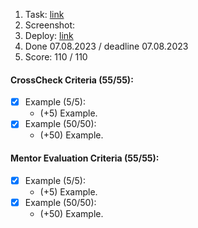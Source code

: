 1. Task: [link](https://github.com/rolling-scopes-school/tasks/blob/master/tasks/eCommerce-Application/Sprints/Sprint%231.md)
2. Screenshot:
3. Deploy: [link]()
4. Done 07.08.2023 / deadline 07.08.2023
5. Score: 110 / 110

#### CrossCheck Criteria (55/55):

- [x] Example (5/5):
  - (+5) Example.
- [x] Example (50/50):
  - (+50) Example.

#### Mentor Evaluation Criteria (55/55):

- [x] Example (5/5):
  - (+5) Example.
- [x] Example (50/50):
  - (+50) Example.
